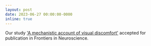 ```yaml
---
layout: post
date: 2023-06-27 00:00:00-0000
inline: true
---
```


Our study ['A mechanistic account of visual discomfort'](https://www.dropbox.com/s/29et1fowhaozlm7/A%20mechanistic%20account%20of%20visual%20discomfort%20Penacchio%20et%20al%202023%20revised%20version%20accepted.pdf?dl=0)
accepted for publication in Frontiers in Neuroscience.
